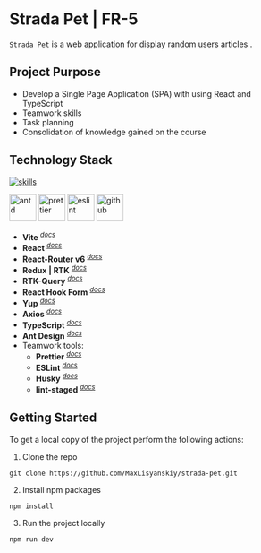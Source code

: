 # Strada Pet | FR-5

`Strada Pet` is a web application for display random users articles .

## Project Purpose

- Develop a Single Page Application (SPA) with using React and TypeScript
- Teamwork skills
- Task planning
- Consolidation of knowledge gained on the course

## Technology Stack

[![skills](https://skillicons.dev/icons?i=vite,react,redux,ts,html,css&theme=dark)](#technology-stack)</a>

<a href="#technology-stack" title="Antd"><img src="https://github.com/get-icon/geticon/raw/master/icons/ant-design.svg" alt="antd" width="48px" height="48px"></a> <a href="#technology-stack" title="Prettier"><img src="https://github.com/get-icon/geticon/raw/master/icons/prettier.svg" alt="prettier" width="48px" height="48px"></a> <a href="https://www.typescriptlang.org/" title="ESLint"><img src="https://github.com/get-icon/geticon/raw/master/icons/eslint.svg" alt="eslint" width="48px" height="48px"></a> <a href="https://www.typescriptlang.org/" title="github"><img src="https://github.com/get-icon/geticon/raw/master/icons/github-icon.svg" alt="github" width="48px" height="48px"></a>

- **Vite** <sup>_[docs](https://vitejs.dev/)_</sup>
- **React** <sup>_[docs](https://react.dev/)_</sup>
- **React-Router v6** <sup>_[docs](https://reactrouter.com/en/main)_</sup>
- **Redux | RTK** <sup>_[docs](https://redux-toolkit.js.org/)_</sup>
- **RTK-Query** <sup>_[docs](https://redux-toolkit.js.org/rtk-query/overview)_</sup>
- **React Hook Form** <sup>_[docs](https://react-hook-form.com/)_</sup>
- **Yup** <sup>_[docs](https://www.npmjs.com/package/yup)_</sup>
- **Axios** <sup>_[docs](https://axios-http.com/ru/docs/intro)_</sup>
- **TypeScript** <sup>_[docs](https://www.typescriptlang.org/docs/handbook/typescript-from-scratch.html)_</sup>
- **Ant Design** <sup>_[docs](https://ant.design/)_</sup>
- Teamwork tools:
  - **Prettier** <sup>_[docs](https://prettier.io/docs/en/)_</sup>
  - **ESLint** <sup>_[docs](https://eslint.org/docs/latest/use/core-concepts)_</sup>
  - **Husky** <sup>_[docs](https://typicode.github.io/husky/)_</sup>
  - **lint-staged** <sup>_[docs](https://github.com/okonet/lint-staged)_</sup>

## Getting Started

To get a local copy of the project perform the following actions:

1. Clone the repo

```
git clone https://github.com/MaxLisyanskiy/strada-pet.git
```

2. Install npm packages

```
npm install
```

3. Run the project locally

```
npm run dev
```
